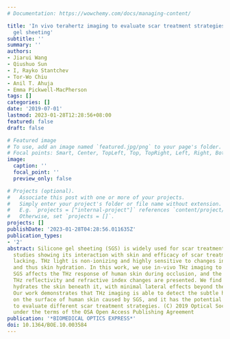 ```yaml
---
# Documentation: https://wowchemy.com/docs/managing-content/

title: 'In vivo terahertz imaging to evaluate scar treatment strategies: silicone
  gel sheeting'
subtitle: ''
summary: ''
authors:
- Jiarui Wang
- Qiushuo Sun
- I, Rayko Stantchev
- Tor-Wo Chiu
- Anil T. Ahuja
- Emma Pickwell-MacPherson
tags: []
categories: []
date: '2019-07-01'
lastmod: 2023-01-28T12:28:56+08:00
featured: false
draft: false

# Featured image
# To use, add an image named `featured.jpg/png` to your page's folder.
# Focal points: Smart, Center, TopLeft, Top, TopRight, Left, Right, BottomLeft, Bottom, BottomRight.
image:
  caption: ''
  focal_point: ''
  preview_only: false

# Projects (optional).
#   Associate this post with one or more of your projects.
#   Simply enter your project's folder or file name without extension.
#   E.g. `projects = ["internal-project"]` references `content/project/deep-learning/index.md`.
#   Otherwise, set `projects = []`.
projects: []
publishDate: '2023-01-28T04:28:56.011635Z'
publication_types:
- '2'
abstract: Silicone gel sheeting (SGS) is widely used for scar treatment; however,
  studies showing its interaction with skin and efficacy of scar treatment are still
  lacking. THz light is non-ionizing and highly sensitive to changes in Water content
  and thus skin hydration. In this work, we use in-vivo THz imaging to monitor how
  SGS affects the THz response of human skin during occlusion, and the associated
  THz reflectivity and refractive index changes are presented. We find that SGS effectively
  hydrates the skin beneath it, with minimal lateral effects beyond the sheeting.
  Our work demonstrates that THz imaging is able to detect the subtle hydration changes
  on the surface of human skin caused by SGS, and it has the potential to be used
  to evaluate different scar treatment strategies. (C) 2019 Optical Society of America
  under the terms of the OSA Open Access Publishing Agreement
publication: '*BIOMEDICAL OPTICS EXPRESS*'
doi: 10.1364/BOE.10.003584
---
```


